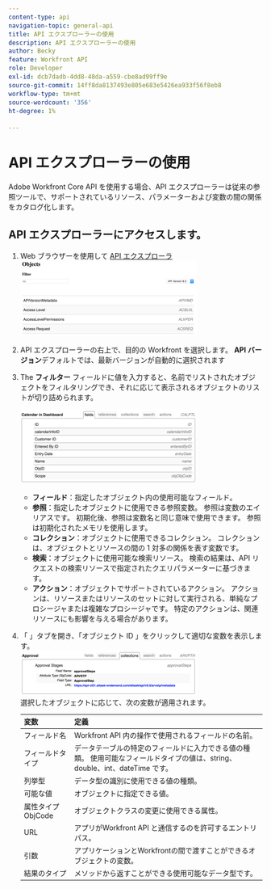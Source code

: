 ```yaml
---
content-type: api
navigation-topic: general-api
title: API エクスプローラーの使用
description: API エクスプローラーの使用
author: Becky
feature: Workfront API
role: Developer
exl-id: dcb7dadb-4dd8-48da-a559-cbe8ad99ff9e
source-git-commit: 14ff8da8137493e805e683e5426ea933f56f8eb8
workflow-type: tm+mt
source-wordcount: '356'
ht-degree: 1%

---
```



# API エクスプローラーの使用

Adobe Workfront Core API を使用する場合、API エクスプローラーは従来の参照ツールで、サポートされているリソース、パラメーターおよび変数の間の関係をカタログ化します。

## API エクスプローラーにアクセスします。

1. Web ブラウザーを使用して [API エクスプローラ](https://developer.adobe.com/workfront/api-explorer/)\
   ![](assets/mceclip1-350x149.png)

1. API エクスプローラーの右上で、目的の Workfront を選択します。 **API バージョン**&#x200B;デフォルトでは、最新バージョンが自動的に選択されます
1. The **フィルター** フィールドに値を入力すると、名前でリストされたオブジェクトをフィルタリングでき、それに応じて表示されるオブジェクトのリストが切り詰められます。

   ![](assets/mceclip2-350x147.png)

   * **フィールド**：指定したオブジェクト内の使用可能なフィールド。
   * **参照**：指定したオブジェクトに使用できる参照変数。 参照は変数のエイリアスです。 初期化後、参照は変数名と同じ意味で使用できます。 参照は初期化されたメモリを使用します。
   * **コレクション**：オブジェクトに使用できるコレクション。 コレクションは、オブジェクトとリソースの間の 1 対多の関係を表す変数です。
   * **検索**：オブジェクトに使用可能な検索リソース。 検索の結果は、API リクエストの検索リソースで指定されたクエリパラメーターに基づきます。
   * **アクション**：オブジェクトでサポートされているアクション。 アクションは、リソースまたはリソースのセットに対して実行される、単純なプロシージャまたは複雑なプロシージャです。 特定のアクションは、関連リソースにも影響を与える場合があります。

1. 「 」タブを開き、「オブジェクト ID 」をクリックして適切な変数を表示します。\
   ![](assets/approval-350x89.png)\
   選択したオブジェクトに応じて、次の変数が適用されます。

   | 変数 | 定義 |
   |---|---|
   | フィールド名 | Workfront API 内の操作で使用されるフィールドの名前。 |
   | フィールドタイプ | データテーブルの特定のフィールドに入力できる値の種類。 使用可能なフィールドタイプの値は、string、double、int、dateTime です。 |
   | 列挙型 | データ型の識別に使用できる値の種類。 |
   | 可能な値 | オブジェクトに指定できる値。 |
   | 属性タイプ ObjCode | オブジェクトクラスの変更に使用できる属性。 |
   | URL | アプリがWorkfront API と通信するのを許可するエントリパス。 |
   | 引数 | アプリケーションとWorkfrontの間で渡すことができるオブジェクトの変数。 |
   | 結果のタイプ | メソッドから返すことができる使用可能なデータ型です。 |
